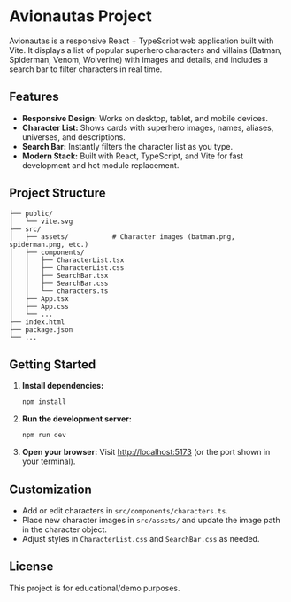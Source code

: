 # Avionautas Project

Avionautas is a responsive React + TypeScript web application built with Vite. It displays a list of popular superhero characters and villains (Batman, Spiderman, Venom, Wolverine) with images and details, and includes a search bar to filter characters in real time.

## Features

- **Responsive Design:** Works on desktop, tablet, and mobile devices.
- **Character List:** Shows cards with superhero images, names, aliases, universes, and descriptions.
- **Search Bar:** Instantly filters the character list as you type.
- **Modern Stack:** Built with React, TypeScript, and Vite for fast development and hot module replacement.

## Project Structure

```
├── public/
│   └── vite.svg
├── src/
│   ├── assets/           # Character images (batman.png, spiderman.png, etc.)
│   ├── components/
│   │   ├── CharacterList.tsx
│   │   ├── CharacterList.css
│   │   ├── SearchBar.tsx
│   │   ├── SearchBar.css
│   │   └── characters.ts
│   ├── App.tsx
│   ├── App.css
│   └── ...
├── index.html
├── package.json
└── ...
```

## Getting Started

1. **Install dependencies:**
   ```sh
   npm install
   ```
2. **Run the development server:**
   ```sh
   npm run dev
   ```
3. **Open your browser:**
   Visit [http://localhost:5173](http://localhost:5173) (or the port shown in your terminal).

## Customization
- Add or edit characters in `src/components/characters.ts`.
- Place new character images in `src/assets/` and update the image path in the character object.
- Adjust styles in `CharacterList.css` and `SearchBar.css` as needed.

## License
This project is for educational/demo purposes.

